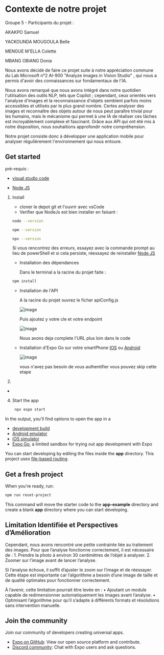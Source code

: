 # Contexte de notre projet 

Groupe 5 - Participants du projet :

AKAKPO Samuel

YACKOUNDA MOUGOULA Belle

MENGUE M'ELLA Colette

MBANG OBIANG Donia

Nous avons décidé de faire ce projet suite à notre appréciation commune du Lab Microsoft n°2 AI-900 "Analyze images in Vision Studio" , qui nous a permis d'avoir des connaissances sur fondamentaux de l'IA.  

Nous avons remarqué que nous avons intégré dans notre quotidien l'utilisation des outils NLP, tels que Copilot ; cependant, ceux orientés vers l'analyse d'images et la reconnaissance d'objets semblent parfois moins accessibles et utilisés par le plus grand nombre. 
Certes analyser des images et reconnaître des objets autour de nous peut paraître trivial pour les humains, mais le mécanisme qui permet à une IA de réaliser ces tâches est incroyablement complexe et fascinant. Grâce aux API qui ont été mis à notre disposition, nous souhaitions approfondir notre compréhension.  

Notre projet consiste donc à développer une application mobile pour analyser régulièrement l'environnement qui nous entoure. 



## Get started
pré-requis :

   - [visual studio code](https://apps.microsoft.com/detail/xp9khm4bk9fz7q?launch=true&mode=full&hl=fr-fr&gl=fr&ocid=bingwebsearch)
   
   - [Node JS](https://nodejs.org/en/download/prebuilt-installer)

1. Install
   - cloner le depot git et l'ouvrir avec vsCode
   - Verifier que NodeJs est bien installer en faisant :
     
   ```bash
   node --version
   ```
   
   ```bash
   npm --version
   ```
   
   ```bash
   npx --version
   ```
   Si vous rencontrez des erreurs, essayez avec la commande prompt au lieu de powerShell et si cela persiste, réessayez de reinstaller [Node JS](https://nodejs.org/en/download/prebuilt-installer)

   - Installation des dépendances
     
     Dans le terminal a la racine du projet faite :
     
   ```bash
   npm install
   ```
   
   - Installation de l'API
     
     A la racine du projet ouvrez le ficher apiConfig.js
     
     ![image](https://github.com/user-attachments/assets/8f87bcd7-3820-4d8c-b1a0-000ba7e2f80f)

     Puis ajoutez y votre cle et votre endpoint
     
     ![image](https://github.com/user-attachments/assets/5d062605-39b6-4dd3-b430-9760782c348e)

     Nous avons deja complete l'URL plus loin dans le code

   - Installation d'Expo Go sur votre smartPhone [IOS](https://apps.apple.com/fr/app/expo-go/id982107779) ou [Android](https://play.google.com/store/apps/details?id=host.exp.exponent&hl=fr&pli=1)

     ![image](https://github.com/user-attachments/assets/8a5d1970-2a69-4a51-8c24-7f0d01237b91)

     	vous n'avez pas besoin de vous authentifier vous pouvez skip cette etape

     

   
3. 
   
   -
   

4. Start the app

   ```bash
    npx expo start
   ```

In the output, you'll find options to open the app in a

- [development build](https://docs.expo.dev/develop/development-builds/introduction/)
- [Android emulator](https://docs.expo.dev/workflow/android-studio-emulator/)
- [iOS simulator](https://docs.expo.dev/workflow/ios-simulator/)
- [Expo Go](https://expo.dev/go), a limited sandbox for trying out app development with Expo

You can start developing by editing the files inside the **app** directory. This project uses [file-based routing](https://docs.expo.dev/router/introduction).

## Get a fresh project

When you're ready, run:

```bash
npm run reset-project
```

This command will move the starter code to the **app-example** directory and create a blank **app** directory where you can start developing.

## Limitation Identifiée et Perspectives d’Amélioration
Cependant, nous avons rencontré une petite contrainte liée au traitement des images. Pour que l’analyse fonctionne correctement, il est nécessaire de :
	1.	Prendre la photo à environ 30 centimètres de l’objet à analyser.
	2.	Zoomer sur l’image avant de lancer l’analyse.

Si l’analyse échoue, il suffit d’ajuster le zoom sur l’image et de réessayer. Cette étape est importante car l’algorithme a besoin d’une image de taille et de qualité optimales pour fonctionner correctement.

À l’avenir, cette limitation pourrait être levée en :
	•	Ajoutant un module capable de redimensionner automatiquement les images avant l’analyse.
	•	Optimisant l’algorithme pour qu’il s’adapte à différents formats et résolutions sans intervention manuelle.

## Join the community

Join our community of developers creating universal apps.

- [Expo on GitHub](https://github.com/expo/expo): View our open source platform and contribute.
- [Discord community](https://chat.expo.dev): Chat with Expo users and ask questions.
